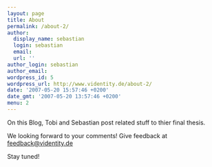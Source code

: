 ```yaml
---
layout: page
title: About
permalink: /about-2/
author:
  display_name: sebastian
  login: sebastian
  email:
  url: ''
author_login: sebastian
author_email:
wordpress_id: 5
wordpress_url: http://www.videntity.de/about-2/
date: '2007-05-20 15:57:46 +0200'
date_gmt: '2007-05-20 13:57:46 +0200'
menu: 2
---
```


On this Blog, Tobi and Sebastian post related stuff to thier final thesis.

We looking forward to your comments! Give feedback at feedback@videntity.de

Stay tuned!

